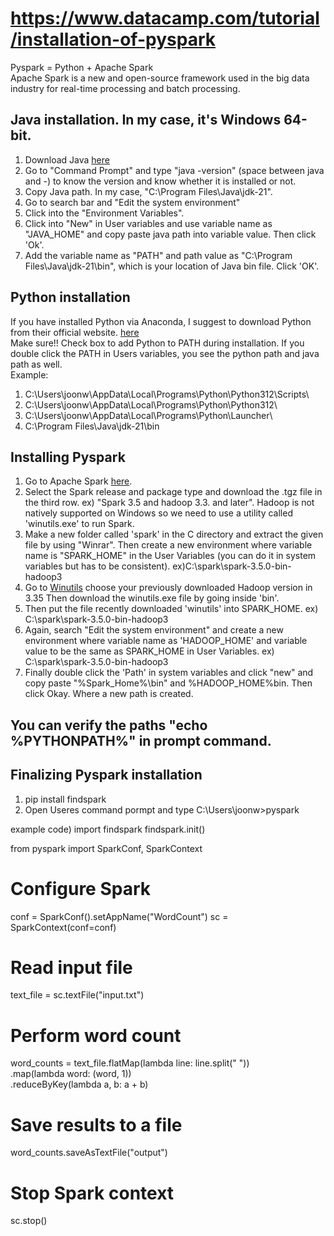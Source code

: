 # https://www.datacamp.com/tutorial/installation-of-pyspark

Pyspark = Python + Apache Spark      
Apache Spark is a new and open-source framework used in the big data industry for real-time processing and batch processing.    



## Java installation. In my case, it's Windows 64-bit.
1. Download Java [here](https://www.oracle.com/java/technologies/downloads/)   
2. Go to "Command Prompt" and type "java -version" (space between java and -) to know the version and know whether it is installed or not.    
3. Copy Java path. In my case, "C:\Program Files\Java\jdk-21".   
4. Go to search bar and "Edit the system environment"   
5. Click into the "Environment Variables".   
6. Click into "New" in User variables and use variable name as "JAVA_HOME" and copy paste java path into variable value. Then click 'Ok'.   
7. Add the variable name as "PATH" and path value as "C:\Program Files\Java\jdk-21\bin", which is your location of Java bin file. Click 'OK'.

## Python installation
If you have installed Python via Anaconda, I suggest to download Python from their official website. [here](https://www.python.org/downloads/)   
Make sure!! Check box to add Python to PATH during installation. If you double click the PATH in Users variables, you see the python path and java path as well.  
Example:   
1) C:\Users\joonw\AppData\Local\Programs\Python\Python312\Scripts\  
2) C:\Users\joonw\AppData\Local\Programs\Python\Python312\   
3) C:\Users\joonw\AppData\Local\Programs\Python\Launcher\
4) C:\Program Files\Java\jdk-21\bin

## Installing Pyspark
1. Go to Apache Spark [here](https://spark.apache.org/downloads.html).   
2. Select the Spark release and package type and download the .tgz file in the third row.                     ex) "Spark 3.5 and hadoop 3.3. and later". Hadoop is not natively supported on Windows so we need to use a utility called 'winutils.exe' to run Spark.          
3. Make a new folder called 'spark' in the C directory and extract the given file by using "Winrar". Then create a new environment where variable name is "SPARK_HOME" in the User Variables (you can do it in system variables but has to be consistent).
   ex)C:\spark\spark-3.5.0-bin-hadoop3              
5. Go to [Winutils](https://github.com/cdarlint/winutils) choose your previously downloaded Hadoop version in 3.35 Then download the winutils.exe file by going inside 'bin'.
6. Then put the file recently downloaded 'winutils' into SPARK_HOME.             ex) C:\spark\spark-3.5.0-bin-hadoop3         
7. Again, search "Edit the system environment" and create a new environment where variable name as 'HADOOP_HOME' and variable value to be the same as SPARK_HOME in User Variables.   ex) C:\spark\spark-3.5.0-bin-hadoop3             
9. Finally double click the 'Path' in system variables and click "new" and copy paste "%Spark_Home%\bin" and %HADOOP_HOME%bin. Then click Okay. Where a new path is created.              

## You can verify the paths "echo %PYTHONPATH%" in prompt command. 

## Finalizing Pyspark installation
1. pip install findspark
1. Open Useres command pormpt and type C:\Users\joonw>pyspark

example code)
import findspark
findspark.init()

from pyspark import SparkConf, SparkContext

# Configure Spark
conf = SparkConf().setAppName("WordCount")
sc = SparkContext(conf=conf)

# Read input file
text_file = sc.textFile("input.txt")

# Perform word count
word_counts = text_file.flatMap(lambda line: line.split(" ")) \
             .map(lambda word: (word, 1)) \
             .reduceByKey(lambda a, b: a + b)

# Save results to a file
word_counts.saveAsTextFile("output")

# Stop Spark context
sc.stop()




